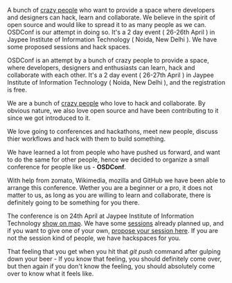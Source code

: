 
A bunch of [crazy people](https://github.com/orgs/osdc/members) who want to provide a space where developers and designers can hack, learn and collaborate. We believe in the spirit of open source and would like to spread it to as many people as we can.
OSDConf is our attempt in doing so. It's a 2 day event ( 26-26th April ) in Jaypee Institute of Information Technology ( Noida, New Delhi ). We have some proposed sessions and hack spaces.

OSDConf is an attempt by a bunch of crazy people to provide a space, where developers, designers and enthusiasts can learn, hack and collaborate with each other.
It's a 2 day event ( 26-27th April ) in Jaypee Institute of Information Technology ( Noida, New Delhi ), and the registration is free.



We are a bunch of [crazy people](https://github.com/orgs/osdc/members) who love to hack and collaborate. By obvious nature, we also love open source and have been contributing to it since we got introduced to it.

We love going to conferences and hackathons, meet new people, discuss thier workflows and hack with them to build something.

We have learned a lot from people who have pushed us forward, and want to do the same for other people, hence we decided to organize a small conference for people like us - **OSDConf**.

With help from zomato, Wikimedia, mozilla and GitHub we have been able to arrange this conference. Wether you are a beginner or a pro, it does not matter to us, as long as you are willing to learn and collaborate, there is definitely going to be something for you there.

The conference is on 24th April at Jaypee Institute of Information Technology [show on map](#). We have some [sessions]() already planned up, and if you want to give one of your own, [propose your session here](). If you are not the session kind of people, we have hackspaces for you.

That feeling that you get when you hit that *git push* command after gulping down your beer - If you know that feeling, you should definitely come over, but then again if you don't know the feeling, you should absolutely come over to know what it feels like.


